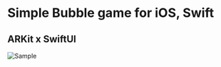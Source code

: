 # Simple Bubble game for iOS, Swift
## ARKit x SwiftUI
![Sample](https://github.com/ndsergeev/Garage-iOS-UTS-2020/blob/master/argame.gif)
